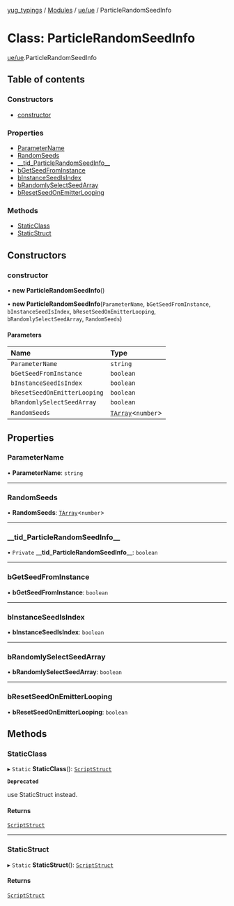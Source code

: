 [yug_typings](../README.md) / [Modules](../modules.md) / [ue/ue](../modules/ue_ue.md) / ParticleRandomSeedInfo

# Class: ParticleRandomSeedInfo

[ue/ue](../modules/ue_ue.md).ParticleRandomSeedInfo

## Table of contents

### Constructors

- [constructor](ue_ue.ParticleRandomSeedInfo.md#constructor)

### Properties

- [ParameterName](ue_ue.ParticleRandomSeedInfo.md#parametername)
- [RandomSeeds](ue_ue.ParticleRandomSeedInfo.md#randomseeds)
- [\_\_tid\_ParticleRandomSeedInfo\_\_](ue_ue.ParticleRandomSeedInfo.md#__tid_particlerandomseedinfo__)
- [bGetSeedFromInstance](ue_ue.ParticleRandomSeedInfo.md#bgetseedfrominstance)
- [bInstanceSeedIsIndex](ue_ue.ParticleRandomSeedInfo.md#binstanceseedisindex)
- [bRandomlySelectSeedArray](ue_ue.ParticleRandomSeedInfo.md#brandomlyselectseedarray)
- [bResetSeedOnEmitterLooping](ue_ue.ParticleRandomSeedInfo.md#bresetseedonemitterlooping)

### Methods

- [StaticClass](ue_ue.ParticleRandomSeedInfo.md#staticclass)
- [StaticStruct](ue_ue.ParticleRandomSeedInfo.md#staticstruct)

## Constructors

### constructor

• **new ParticleRandomSeedInfo**()

• **new ParticleRandomSeedInfo**(`ParameterName`, `bGetSeedFromInstance`, `bInstanceSeedIsIndex`, `bResetSeedOnEmitterLooping`, `bRandomlySelectSeedArray`, `RandomSeeds`)

#### Parameters

| Name | Type |
| :------ | :------ |
| `ParameterName` | `string` |
| `bGetSeedFromInstance` | `boolean` |
| `bInstanceSeedIsIndex` | `boolean` |
| `bResetSeedOnEmitterLooping` | `boolean` |
| `bRandomlySelectSeedArray` | `boolean` |
| `RandomSeeds` | [`TArray`](../interfaces/ue_puerts.TArray.md)<`number`\> |

## Properties

### ParameterName

• **ParameterName**: `string`

___

### RandomSeeds

• **RandomSeeds**: [`TArray`](../interfaces/ue_puerts.TArray.md)<`number`\>

___

### \_\_tid\_ParticleRandomSeedInfo\_\_

• `Private` **\_\_tid\_ParticleRandomSeedInfo\_\_**: `boolean`

___

### bGetSeedFromInstance

• **bGetSeedFromInstance**: `boolean`

___

### bInstanceSeedIsIndex

• **bInstanceSeedIsIndex**: `boolean`

___

### bRandomlySelectSeedArray

• **bRandomlySelectSeedArray**: `boolean`

___

### bResetSeedOnEmitterLooping

• **bResetSeedOnEmitterLooping**: `boolean`

## Methods

### StaticClass

▸ `Static` **StaticClass**(): [`ScriptStruct`](ue_ue.ScriptStruct.md)

**`Deprecated`**

use StaticStruct instead.

#### Returns

[`ScriptStruct`](ue_ue.ScriptStruct.md)

___

### StaticStruct

▸ `Static` **StaticStruct**(): [`ScriptStruct`](ue_ue.ScriptStruct.md)

#### Returns

[`ScriptStruct`](ue_ue.ScriptStruct.md)
